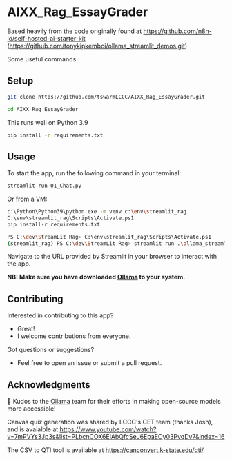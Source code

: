 # AIXX_Rag_EssayGrader

Based heavily from the code originally found at https://github.com/n8n-io/self-hosted-ai-starter-kit
(https://github.com/tonykipkemboi/ollama_streamlit_demos.git)

Some useful commands

## Setup

```bash
git clone https://github.com/tswarmLCCC/AIXX_Rag_EssayGrader.git
```

```bash
cd AIXX_Rag_EssayGrader
```

This runs well on Python 3.9

```bash
pip install -r requirements.txt
```

## Usage

To start the app, run the following command in your terminal:

```bash
streamlit run 01_Chat.py
```

Or from a VM:
```bash
c:\Python\Python39\python.exe -m venv c:\env\streamlit_rag
C:\env\streamlit_rag\Scripts\Activate.ps1
pip install-r requirements.txt
```

```bash
PS C:\dev\StreamLit Rag> C:\env\streamlit_rag\Scripts\Activate.ps1
(streamlit_rag) PS C:\dev\StreamLit Rag> streamlit run .\ollama_streamlit_demos\01_Chat.py
```

Navigate to the URL provided by Streamlit in your browser to interact with the app.

**NB: Make sure you have downloaded [Ollama](https://ollama.com/) to your system.**

## Contributing

Interested in contributing to this app?

- Great!
- I welcome contributions from everyone.

Got questions or suggestions?

- Feel free to open an issue or submit a pull request.

## Acknowledgments

👏 Kudos to the [Ollama](https://ollama.com/) team for their efforts in making open-source models more accessible!

Canvas quiz generation was shared by LCCC's CET team (thanks Josh), and is avaialble at https://www.youtube.com/watch?v=7mPVYs3Jp3s&list=PLbcnCOX6ElAbQfcSeJ6EpaEOy03PvqDv7&index=16

The CSV to QTI tool is available at https://canconvert.k-state.edu/qti/